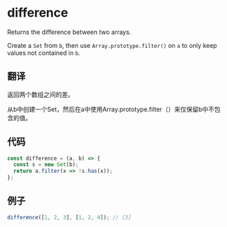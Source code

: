 # difference

Returns the difference between two arrays.

Create a `Set` from `b`, then use `Array.prototype.filter()` on `a` to only keep values not contained in `b`.

## 翻译

返回两个数组之间的差。

从b中创建一个Set，然后在a中使用Array.prototype.filter（）来仅保留b中不包含的值。

## 代码

```js
const difference = (a, b) => {
  const s = new Set(b);
  return a.filter(x => !s.has(x));
};
```

## 例子

```js
difference([1, 2, 3], [1, 2, 4]); // [3]
```
